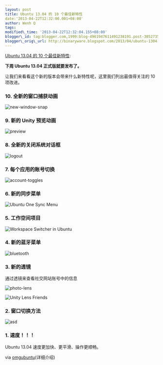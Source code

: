 ```yaml
--- 
layout: post 
title: Ubuntu 13.04 的 10 个最佳新特性 
date:'2013-04-22T12:32:00.001+08:00' 
author: Wenh Q
tags:
modified\_time: '2013-04-22T12:32:04.155+08:00' 
blogger\_id: tag:blogger.com,1999:blog-4961947611491238191.post-3052735386387320472
blogger\_orig\_url: http://binaryware.blogspot.com/2013/04/ubuntu-1304-10.html
--- 
```

[Ubuntu
13.04 的 10
个最佳新特性](http://www.oschina.net/news/39775/new-ubuntu-13-04-features):

**下周 Ubuntu 13.04 正式版就要发布了。**

让我们来看看这个新的版本会带来什么新特性呢，这里我们列出最值得关注的 10
项改进。


### 10. 全新的窗口捕获动画

![new-window-snap](http://static.oschina.net/uploads/img/201304/20095034_EOIi.jpg)


### 9. 新的 Unity 预览动画

![preview](http://static.oschina.net/uploads/img/201304/20095035_DYaH.jpg)


### 8. 全新的关闭系统对话框

![logout](http://static.oschina.net/uploads/img/201304/20095035_Dv61.jpg)


### 7. 每个应用的账号切换

![account-toggles](http://static.oschina.net/uploads/img/201304/20095036_OxBD.jpg)


### 6. 新的同步菜单

![Ubuntu One Sync
Menu](http://static.oschina.net/uploads/img/201304/20095036_5lRH.jpg)


### 5. 工作空间项目

![Workspace Switcher in
Ubuntu](http://static.oschina.net/uploads/img/201304/20095037_IJNO.jpg "Workspace Switcher in Ubuntu")


### 4. 新的蓝牙菜单

![bluetooth](http://static.oschina.net/uploads/img/201304/20095038_83xt.jpg)


### 3. 新的透镜

通过透镜来查看社交网站账号中的信息

![photo-lens](http://static.oschina.net/uploads/img/201304/20095039_4eje.jpg)

![Unity Lens
Friends](http://static.oschina.net/uploads/img/201304/20095040_7dqI.jpg)


### 2. 窗口切换方法

![asd](http://static.oschina.net/uploads/img/201304/20095041_xA1G.jpg)


### 1. 速度！！！

Ubuntu 13.04 速度更加快、更平滑、操作更顺畅。

via
[omgubuntu](http://www.omgubuntu.co.uk/2013/04/new-ubuntu-13-04-features)(详细介绍)
